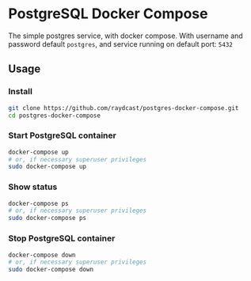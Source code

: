 # PostgreSQL Docker Compose
The simple postgres service, with docker compose. With username and password default `postgres`, and service running on default port: `5432`
## Usage
### Install
```bash
git clone https://github.com/raydcast/postgres-docker-compose.git
cd postgres-docker-compose
```
### Start PostgreSQL container
```bash
docker-compose up
# or, if necessary superuser privileges
sudo docker-compose up
```
### Show status
```bash
docker-compose ps
# or, if necessary superuser privileges
sudo docker-compose ps
```
### Stop PostgreSQL container
```bash
docker-compose down
# or, if necessary superuser privileges
sudo docker-compose down
```
